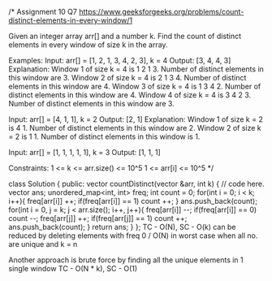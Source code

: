 /*
Assignment 10 Q7
https://www.geeksforgeeks.org/problems/count-distinct-elements-in-every-window/1

Given an integer array arr[] and a number k. Find the count of distinct elements in every window of size k in the array.

Examples:
Input: arr[] = [1, 2, 1, 3, 4, 2, 3], k = 4
Output:  [3, 4, 4, 3]
Explanation: Window 1 of size k = 4 is 1 2 1 3. Number of distinct elements in this window are 3. 
Window 2 of size k = 4 is 2 1 3 4. Number of distinct elements in this window are 4.
Window 3 of size k = 4 is 1 3 4 2. Number of distinct elements in this window are 4.
Window 4 of size k = 4 is 3 4 2 3. Number of distinct elements in this window are 3.

Input: arr[] = [4, 1, 1], k = 2
Output: [2, 1]
Explanation: Window 1 of size k = 2 is 4 1. Number of distinct elements in this window are 2. 
Window 2 of size k = 2 is 1 1. Number of distinct elements in this window is 1. 

Input: arr[] = [1, 1, 1, 1, 1], k = 3
Output: [1, 1, 1]

Constraints:
1 <= k <= arr.size() <= 10^5
1 <= arr[i] <= 10^5
*/

class Solution {
  public:
    vector<int> countDistinct(vector<int> &arr, int k) {
        // code here.
        vector<int> ans;
        unordered_map<int, int> freq;
        int count = 0;
        for(int i = 0; i < k; i++){
            freq[arr[i]] ++;
            if(freq[arr[i]] == 1) count ++;
        }
        ans.push_back(count);
        for(int i = 0, j = k; j < arr.size(); i++, j++){
            freq[arr[i]] --;
            if(freq[arr[i]] == 0) count --;
            freq[arr[j]] ++;
            if(freq[arr[j]] == 1) count ++;
            ans.push_back(count);
        }
        return ans;
    }
};
TC - O(N), SC - O(k) can be reduced by deleting elements with freq 0 / O(N) in worst case when all no. are unique and k = n

Another approach is brute force by finding all the unique elements in 1 single window
TC - O(N * k), SC - O(1) 

